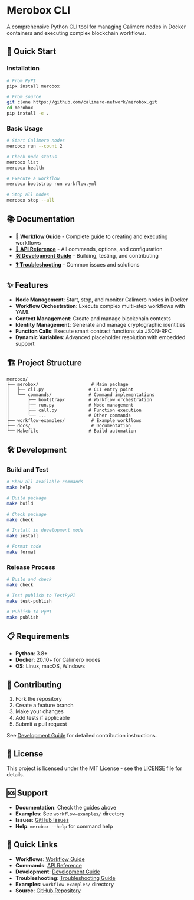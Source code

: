 # Merobox CLI

A comprehensive Python CLI tool for managing Calimero nodes in Docker containers and executing complex blockchain workflows.

## 🚀 Quick Start

### Installation

```bash
# From PyPI
pipx install merobox

# From source
git clone https://github.com/calimero-network/merobox.git
cd merobox
pip install -e .
```

### Basic Usage

```bash
# Start Calimero nodes
merobox run --count 2

# Check node status
merobox list
merobox health

# Execute a workflow
merobox bootstrap run workflow.yml

# Stop all nodes
merobox stop --all
```

## 📚 Documentation

- **[📖 Workflow Guide](merobox/docs/WORKFLOW_GUIDE.md)** - Complete guide to creating and executing workflows
- **[🔧 API Reference](merobox/docs/API_REFERENCE.md)** - All commands, options, and configuration
- **[🛠️ Development Guide](merobox/docs/DEVELOPMENT.md)** - Building, testing, and contributing
- **[❓ Troubleshooting](merobox/docs/TROUBLESHOOTING.md)** - Common issues and solutions

## ✨ Features

- **Node Management**: Start, stop, and monitor Calimero nodes in Docker
- **Workflow Orchestration**: Execute complex multi-step workflows with YAML
- **Context Management**: Create and manage blockchain contexts
- **Identity Management**: Generate and manage cryptographic identities
- **Function Calls**: Execute smart contract functions via JSON-RPC
- **Dynamic Variables**: Advanced placeholder resolution with embedded support

## 🏗️ Project Structure

```
merobox/
├── merobox/                    # Main package
│   ├── cli.py                 # CLI entry point
│   └── commands/              # Command implementations
│       ├── bootstrap/         # Workflow orchestration
│       ├── run.py             # Node management
│       ├── call.py            # Function execution
│       └── ...                # Other commands
├── workflow-examples/          # Example workflows
├── docs/                       # Documentation
└── Makefile                   # Build automation
```

## 🛠️ Development

### Build and Test

```bash
# Show all available commands
make help

# Build package
make build

# Check package
make check

# Install in development mode
make install

# Format code
make format
```

### Release Process

```bash
# Build and check
make check

# Test publish to TestPyPI
make test-publish

# Publish to PyPI
make publish
```

## 📋 Requirements

- **Python**: 3.8+
- **Docker**: 20.10+ for Calimero nodes
- **OS**: Linux, macOS, Windows

## 🤝 Contributing

1. Fork the repository
2. Create a feature branch
3. Make your changes
4. Add tests if applicable
5. Submit a pull request

See [Development Guide](docs/DEVELOPMENT.md) for detailed contribution instructions.

## 📄 License

This project is licensed under the MIT License - see the [LICENSE](LICENSE) file for details.

## 🆘 Support

- **Documentation**: Check the guides above
- **Examples**: See `workflow-examples/` directory
- **Issues**: [GitHub Issues](https://github.com/calimero-network/merobox/issues)
- **Help**: `merobox --help` for command help

## 🔗 Quick Links

- **Workflows**: [Workflow Guide](docs/WORKFLOW_GUIDE.md)
- **Commands**: [API Reference](docs/API_REFERENCE.md)
- **Development**: [Development Guide](docs/DEVELOPMENT.md)
- **Troubleshooting**: [Troubleshooting Guide](docs/TROUBLESHOOTING.md)
- **Examples**: `workflow-examples/` directory
- **Source**: [GitHub Repository](https://github.com/calimero-network/merobox)